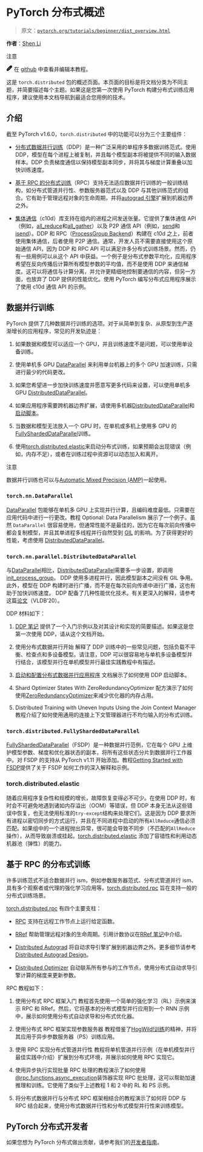 # PyTorch 分布式概述

> 原文：[`pytorch.org/tutorials/beginner/dist_overview.html`](https://pytorch.org/tutorials/beginner/dist_overview.html)

**作者**：[Shen Li](https://mrshenli.github.io/)

注意

![edit](img/a8aa37bcc5edbf2ba5fcf18dba1e55f9.png) 在 [github](https://github.com/pytorch/tutorials/blob/main/beginner_source/dist_overview.rst) 中查看并编辑本教程。

这是 `torch.distributed` 包的概述页面。本页面的目标是将文档分类为不同主题，并简要描述每个主题。如果这是您第一次使用 PyTorch 构建分布式训练应用程序，建议使用本文档导航到最适合您用例的技术。

## 介绍

截至 PyTorch v1.6.0，`torch.distributed` 中的功能可以分为三个主要组件：

+   [分布式数据并行训练](https://pytorch.org/docs/stable/generated/torch.nn.parallel.DistributedDataParallel.html)（DDP）是一种广泛采用的单程序多数据训练范式。使用 DDP，模型在每个进程上被复制，并且每个模型副本将被提供不同的输入数据样本。DDP 负责梯度通信以保持模型副本同步，并将其与梯度计算重叠以加快训练速度。

+   [基于 RPC 的分布式训练](https://pytorch.org/docs/stable/rpc.html)（RPC）支持无法适应数据并行训练的一般训练结构，如分布式管道并行性、参数服务器范式以及 DDP 与其他训练范式的组合。它有助于管理远程对象的生命周期，并将[autograd 引擎](https://pytorch.org/docs/stable/autograd.html)扩展到机器边界之外。

+   [集体通信](https://pytorch.org/docs/stable/distributed.html)（c10d）库支持在组内的进程之间发送张量。它提供了集体通信 API（例如，[all_reduce](https://pytorch.org/docs/stable/distributed.html#torch.distributed.all_reduce)和[all_gather](https://pytorch.org/docs/stable/distributed.html#torch.distributed.all_gather)）以及 P2P 通信 API（例如，[send](https://pytorch.org/docs/stable/distributed.html#torch.distributed.send)和[isend](https://pytorch.org/docs/stable/distributed.html#torch.distributed.isend)）。DDP 和 RPC（[ProcessGroup Backend](https://pytorch.org/docs/stable/rpc.html#process-group-backend)）构建在 c10d 之上，前者使用集体通信，后者使用 P2P 通信。通常，开发人员不需要直接使用这个原始通信 API，因为 DDP 和 RPC API 可以满足许多分布式训练场景。然而，仍有一些用例可以从这个 API 中获益。一个例子是分布式参数平均化，应用程序希望在反向传播后计算所有模型参数的平均值，而不是使用 DDP 来通信梯度。这可以将通信与计算分离，并允许更精细地控制要通信的内容，但另一方面，也放弃了 DDP 提供的性能优化。使用 PyTorch 编写分布式应用程序展示了使用 c10d 通信 API 的示例。

## 数据并行训练

PyTorch 提供了几种数据并行训练的选项。对于从简单到复杂、从原型到生产逐渐增长的应用程序，常见的开发轨迹是：

1.  如果数据和模型可以适应一个 GPU，并且训练速度不是问题，可以使用单设备训练。

1.  使用单机多 GPU [DataParallel](https://pytorch.org/docs/stable/generated/torch.nn.DataParallel.html) 来利用单台机器上的多个 GPU 加速训练，只需进行最少的代码更改。

1.  如果您希望进一步加快训练速度并愿意写更多代码来设置，可以使用单机多 GPU [DistributedDataParallel](https://pytorch.org/docs/stable/generated/torch.nn.parallel.DistributedDataParallel.html)。

1.  如果应用程序需要跨机器边界扩展，请使用多机器[DistributedDataParallel](https://pytorch.org/docs/stable/generated/torch.nn.parallel.DistributedDataParallel.html)和[启动脚本](https://github.com/pytorch/examples/blob/master/distributed/ddp/README.md)。

1.  当数据和模型无法放入一个 GPU 时，在单机或多机上使用多 GPU 的[FullyShardedDataParallel](https://pytorch.org/docs/stable/fsdp.html)训练。

1.  使用[torch.distributed.elastic](https://pytorch.org/docs/stable/distributed.elastic.html)来启动分布式训练，如果预期会出现错误（例如，内存不足），或者在训练过程中资源可以动态加入和离开。

注意

数据并行训练也可以与[Automatic Mixed Precision (AMP)](https://pytorch.org/docs/stable/notes/amp_examples.html#working-with-multiple-gpus)一起使用。

### `torch.nn.DataParallel`

[DataParallel](https://pytorch.org/docs/stable/generated/torch.nn.DataParallel.html) 包能够在单机多 GPU 上实现并行计算，且编码难度最低。只需要在应用代码中进行一行更改。教程 Optional: Data Parallelism 展示了一个例子。虽然 `DataParallel` 很容易使用，但通常性能不是最佳的，因为它在每次前向传播中都会复制模型，并且其单进程多线程并行自然受到 [GIL](https://wiki.python.org/moin/GlobalInterpreterLock) 的影响。为了获得更好的性能，考虑使用 [DistributedDataParallel](https://pytorch.org/docs/stable/generated/torch.nn.parallel.DistributedDataParallel.html)。

### `torch.nn.parallel.DistributedDataParallel`

与[DataParallel](https://pytorch.org/docs/stable/generated/torch.nn.DataParallel.html)相比，[DistributedDataParallel](https://pytorch.org/docs/stable/generated/torch.nn.parallel.DistributedDataParallel.html)需要多一步设置，即调用[init_process_group](https://pytorch.org/docs/stable/distributed.html#torch.distributed.init_process_group)。 DDP 使用多进程并行，因此模型副本之间没有 GIL 争用。此外，模型在 DDP 构建时进行广播，而不是在每次前向传递中进行广播，这也有助于加快训练速度。 DDP 配备了几种性能优化技术。有关更深入的解释，请参考这篇[论文](http://www.vldb.org/pvldb/vol13/p3005-li.pdf)（VLDB’20）。

DDP 材料如下：

1.  [DDP 笔记](https://pytorch.org/docs/stable/notes/ddp.html) 提供了一个入门示例以及对其设计和实现的简要描述。如果这是您第一次使用 DDP，请从这个文档开始。

1.  使用分布式数据并行开始 解释了 DDP 训练中的一些常见问题，包括负载不平衡、检查点和多设备模型。请注意，DDP 可以很容易地与单机多设备模型并行结合，该模型并行在单机模型并行最佳实践教程中有描述。

1.  [启动和配置分布式数据并行应用程序](https://github.com/pytorch/examples/blob/main/distributed/ddp/README.md) 文档展示了如何使用 DDP 启动脚本。

1.  Shard Optimizer States With ZeroRedundancyOptimizer 配方演示了如何使用[ZeroRedundancyOptimizer](https://pytorch.org/docs/stable/distributed.optim.html)来减少优化器的内存占用。

1.  Distributed Training with Uneven Inputs Using the Join Context Manager 教程介绍了如何使用通用的连接上下文管理器进行不均匀输入的分布式训练。

### `torch.distributed.FullyShardedDataParallel`

[FullyShardedDataParallel](https://pytorch.org/docs/stable/fsdp.html)（FSDP）是一种数据并行范例，它在每个 GPU 上维护模型参数、梯度和优化器状态的副本，将所有这些状态分片到数据并行工作器中。对 FSDP 的支持从 PyTorch v1.11 开始添加。教程[Getting Started with FSDP](https://pytorch.org/tutorials/intermediate/FSDP_tutorial.html)提供了关于 FSDP 如何工作的深入解释和示例。

### torch.distributed.elastic

随着应用程序复杂性和规模的增长，故障恢复变得必不可少。在使用 DDP 时，有时会不可避免地遇到诸如内存溢出（OOM）等错误，但 DDP 本身无法从这些错误中恢复，也无法使用标准的`try-except`结构来处理它们。这是因为 DDP 要求所有进程以密切同步的方式运行，并且在不同进程中启动的所有`AllReduce`通信必须匹配。如果组中的一个进程抛出异常，很可能会导致不同步（不匹配的`AllReduce`操作），从而导致崩溃或挂起。[torch.distributed.elastic](https://pytorch.org/docs/stable/distributed.elastic.html) 添加了容错性和利用动态机器池（弹性）的能力。

## 基于 RPC 的分布式训练

许多训练范式不适合数据并行 ism，例如参数服务器范式、分布式管道并行 ism、具有多个观察者或代理的强化学习应用等。[torch.distributed.rpc](https://pytorch.org/docs/stable/rpc.html) 旨在支持一般的分布式训练场景。

[torch.distributed.rpc](https://pytorch.org/docs/stable/rpc.html) 有四个主要支柱：

+   [RPC](https://pytorch.org/docs/stable/rpc.html#rpc) 支持在远程工作节点上运行给定函数。

+   [RRef](https://pytorch.org/docs/stable/rpc.html#rref) 帮助管理远程对象的生命周期。引用计数协议在[RRef 笔记](https://pytorch.org/docs/stable/rpc/rref.html#remote-reference-protocol)中介绍。

+   [Distributed Autograd](https://pytorch.org/docs/stable/rpc.html#distributed-autograd-framework) 将自动求导引擎扩展到机器边界之外。更多细节请参考[Distributed Autograd Design](https://pytorch.org/docs/stable/rpc/distributed_autograd.html#distributed-autograd-design)。

+   [Distributed Optimizer](https://pytorch.org/docs/stable/rpc.html#module-torch.distributed.optim) 自动联系所有参与的工作节点，使用分布式自动求导引擎计算的梯度来更新参数。

RPC 教程如下：

1.  使用分布式 RPC 框架入门 教程首先使用一个简单的强化学习（RL）示例来演示 RPC 和 RRef。然后，它将基本的分布式模型并行应用到一个 RNN 示例中，展示如何使用分布式自动求导和分布式优化器。

1.  使用分布式 RPC 框架实现参数服务器 教程借鉴了[HogWild!训练](https://people.eecs.berkeley.edu/~brecht/papers/hogwildTR.pdf)的精神，并将其应用于异步参数服务器（PS）训练应用。

1.  使用 RPC 实现分布式管道并行性 教程将单机管道并行示例（在单机模型并行最佳实践中介绍）扩展到分布式环境，并展示如何使用 RPC 实现它。

1.  使用异步执行实现批量 RPC 处理的教程演示了如何使用[@rpc.functions.async_execution](https://pytorch.org/docs/stable/rpc.html#torch.distributed.rpc.functions.async_execution)装饰器实现 RPC 批处理，这可以帮助加速推理和训练。它使用了类似于上述教程 1 和 2 中的 RL 和 PS 示例。

1.  将分布式数据并行与分布式 RPC 框架相结合的教程演示了如何将 DDP 与 RPC 结合起来，使用分布式数据并行性和分布式模型并行性来训练模型。

## PyTorch 分布式开发者

如果您想为 PyTorch 分布式做出贡献，请参考我们的[开发者指南](https://github.com/pytorch/pytorch/blob/master/torch/distributed/CONTRIBUTING.md)。
